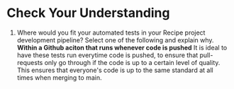 # Check Your Understanding 
1) Where would you fit your automated tests in your Recipe project development pipeline? Select one of the following and explain why.
   **Within a Github aciton that runs whenever code is pushed**
It is ideal to have these tests run everytime code is pushed, to ensure that pull-requests only go through if the code is up to a certain level of quality. This ensures that everyone's code is up to the same standard at all times when merging to main. 





